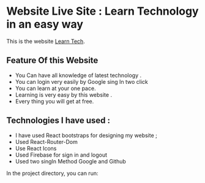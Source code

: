 # Website Live Site : Learn Technology in an easy way 

This is the website  [Learn Tech](https://tech-learn-7bb79.web.app/).
## Feature Of this Website
 * You Can have all knowledge of latest technology . 
 * You can login very easily by Google sing In two click 
 * You can learn at your one pace. 
 * Learning is very easy by this website . 
 * Every thing you will get at free. 

## Technologies I have used :
  * I have used React bootstraps for designing my website ; 
  * Used React-Router-Dom 
  * Use React Icons 
  * Used Firebase for sign in and logout 
  * Used two singIn Method Google and Github 


In the project directory, you can run:

